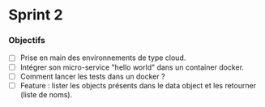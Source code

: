 # Sprint 2

### Objectifs

* [ ] Prise en main des environnements de type cloud.
* [ ] Intégrer son micro-service "hello world" dans un container docker.
* [ ] Comment lancer les tests dans un docker ?
* [ ] Feature : lister les objects présents dans le data object et les retourner (liste de noms).
